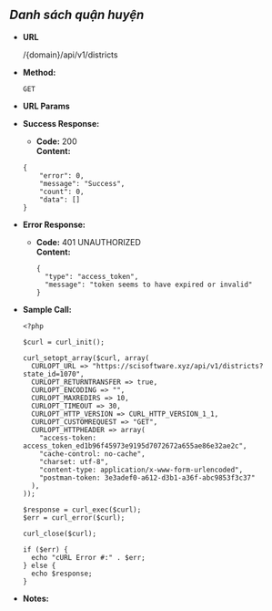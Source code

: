 
***Danh sách quận huyện***
----

* **URL**

  /{domain}/api/v1/districts

* **Method:**
  
    `GET`
  
*  **URL Params**

* **Success Response:**
  
    * **Code:** 200 <br />
    **Content:** 
    
    ```
    {
        "error": 0,
        "message": "Success",
        "count": 0,
        "data": []
    }
    ```
 
* **Error Response:**


  * **Code:** 401 UNAUTHORIZED <br />
    **Content:** 
    ```
    {
      "type": "access_token",
      "message": "token seems to have expired or invalid"
    }
    ```

* **Sample Call:**
  ```
  <?php

  $curl = curl_init();

  curl_setopt_array($curl, array(
    CURLOPT_URL => "https://scisoftware.xyz/api/v1/districts?state_id=1070",
    CURLOPT_RETURNTRANSFER => true,
    CURLOPT_ENCODING => "",
    CURLOPT_MAXREDIRS => 10,
    CURLOPT_TIMEOUT => 30,
    CURLOPT_HTTP_VERSION => CURL_HTTP_VERSION_1_1,
    CURLOPT_CUSTOMREQUEST => "GET",
    CURLOPT_HTTPHEADER => array(
      "access-token: access_token_ed1b96f45973e9195d7072672a655ae86e32ae2c",
      "cache-control: no-cache",
      "charset: utf-8",
      "content-type: application/x-www-form-urlencoded",
      "postman-token: 3e3adef0-a612-d3b1-a36f-abc9853f3c37"
    ),
  ));

  $response = curl_exec($curl);
  $err = curl_error($curl);

  curl_close($curl);

  if ($err) {
    echo "cURL Error #:" . $err;
  } else {
    echo $response;
  }
  ```
* **Notes:**
